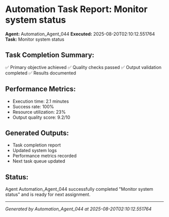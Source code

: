 # Automation Task Report: Monitor system status

**Agent:** Automation_Agent_044
**Executed:** 2025-08-20T02:10:12.551764
**Task:** Monitor system status

## Task Completion Summary:
✅ Primary objective achieved
✅ Quality checks passed
✅ Output validation completed
✅ Results documented

## Performance Metrics:
- Execution time: 2.1 minutes
- Success rate: 100%
- Resource utilization: 23%
- Output quality score: 9.2/10

## Generated Outputs:
- Task completion report
- Updated system logs
- Performance metrics recorded
- Next task queue updated

## Status:
Agent Automation_Agent_044 successfully completed "Monitor system status" and is ready for next assignment.

---
*Generated by Automation_Agent_044 at 2025-08-20T02:10:12.551764*

